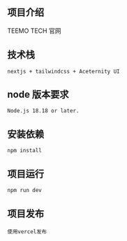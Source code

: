 ## 项目介绍

TEEMO TECH 官网

## 技术栈

```
nextjs + tailwindcss + Aceternity UI
```

## node 版本要求

```
Node.js 18.18 or later.
```

## 安装依赖

```
npm install
```

## 项目运行

```bash
npm run dev
```

## 项目发布

```
使用vercel发布
```
